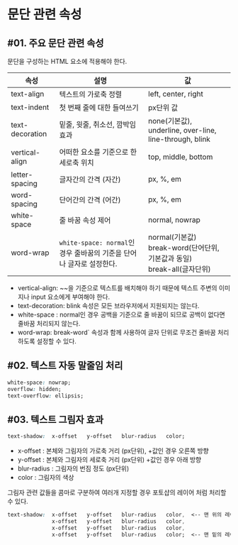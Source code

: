# 문단 관련 속성

## #01. 주요 문단 관련 속성

문단을 구성하는 HTML 요소에 적용해야 한다.

| 속성 | 설명 | 값 |
|--------|------|------|
| text-align | 텍스트의 가로축 정렬 | left, center, right |
| text-indent | 첫 번째 줄에 대한 들여쓰기 | px단위 값 |
| text-decoration | 밑줄, 윗줄, 취소선, 깜박임 효과 | none(기본값), underline, over-line, line-through, blink |
| vertical-align | 어떠한 요소를 기준으로 한 세로축 위치 | top, middle, bottom |
| letter-spacing | 글자간의 간격 (자간) | px, %, em |
| word-spacing | 단어간의 간격 (어간) | px, %, em |
| white-space | 줄 바꿈 속성 제어 | normal, nowrap |
| word-wrap | `white-space: normal`인 경우 줄바꿈의 기준을 단어나 글자로 설정한다. | normal(기본값)<br/>break-word(단어단위, 기본값과 동일)<br/>break-all(글자단위) |

- vertical-align: ~~을 기준으로 텍스트를 배치해야 하기 때문에 텍스트 주변의 이미지나 input 요소에게 부여해야 한다.
- text-decoration: blink 속성은 모든 브라우저에서 지원되지는 않는다.
- white-space : normal인 경우 공백을 기준으로 줄 바꿈이 되므로 공백이 없다면 줄바꿈 처리되지 않는다.
- word-wrap: break-word` 속성과 함께 사용하여 글자 단위로 무조건 줄바꿈 처리하도록 설정할 수 있다.

## #02. 텍스트 자동 말줄임 처리

```css
white-space: nowrap;
overflow: hidden;
text-overflow: ellipsis;
```

## #03. 텍스트 그림자 효과

```css
text-shadow:  x-offset   y-offset   blur-radius   color;
```
- x-offset : 본체와 그림자의 가로축 거리 (px단위), +값인 경우 오른쪽 방향
- y-offset : 본체와 그림자의 세로축 거리 (px단위)  +값인 경우 아래 방향
- blur-radius : 그림자의 번짐 정도 (px단위)
- color : 그림자의 색상

그림자 관련 값들을 콤마로 구분하여 여러개 지정할 경우 포토샵의 레이어 처럼 처리할 수 있다.
```css
text-shadow:  x-offset   y-offset   blur-radius   color,  <-- 맨 위의 레이어
              x-offset   y-offset   blur-radius   color,
              x-offset   y-offset   blur-radius   color,
              x-offset   y-offset   blur-radius   color;  <-- 맨 밑의 레이어
```
